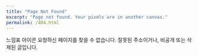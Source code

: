 ```yaml
---
title: "Page Not Found"
excerpt: "Page not found. Your pixels are in another canvas."
permalink: /404.html
---
```


느낌표 아이콘
요청하신 페이지를 찾을 수 없습니다.
잘못된 주소이거나, 비공개 또는 삭제된 글입니다.

<script>
  var GOOG_FIXURL_LANG = 'en';
  var GOOG_FIXURL_SITE = 'https://devinlife.com'
</script>
<script src="https://linkhelp.clients.google.com/tbproxy/lh/wm/fixurl.js">
</script>